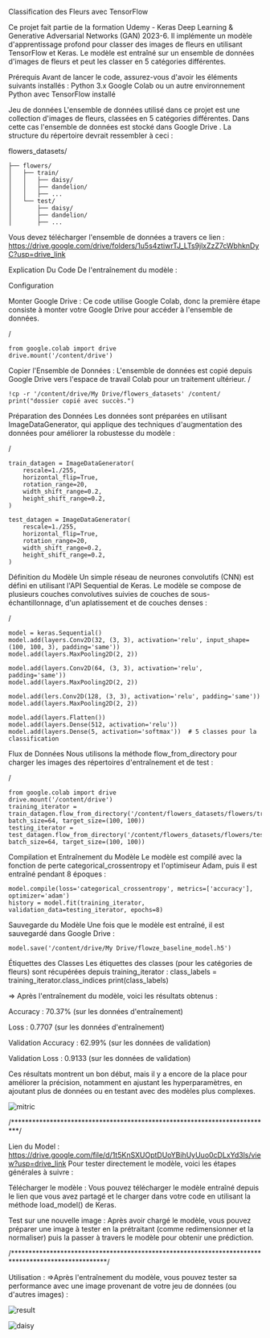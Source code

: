 Classification des Fleurs avec TensorFlow

Ce projet fait partie de la formation Udemy - Keras Deep Learning & Generative Adversarial Networks (GAN) 2023-6. Il implémente un modèle d'apprentissage profond pour classer des images de fleurs en utilisant TensorFlow et Keras. Le modèle est entraîné sur un ensemble de données d'images de fleurs et peut les classer en 5 catégories différentes.

Prérequis
Avant de lancer le code, assurez-vous d'avoir les éléments suivants installés :
Python 3.x
Google Colab ou un autre environnement Python avec TensorFlow installé


Jeu de données
L'ensemble de données utilisé dans ce projet est une collection d'images de fleurs, classées en 5 catégories différentes. Dans cette cas l'ensemble de données est stocké dans Google Drive . La structure du répertoire devrait ressembler à ceci :


flowers_datasets/

    ├── flowers/
    │   ├── train/
    │   │   ├── daisy/
    │   │   ├── dandelion/
    │   │   ├── ...
    │   └── test/
    │       ├── daisy/
    │       ├── dandelion/
    │       ├── ...
    
Vous devez  télécharger l'ensemble de données a travers ce lien : https://drive.google.com/drive/folders/1u5s4ztiwrTJ_LTs9jlxZzZ7cWbhknDyC?usp=drive_link


Explication Du Code De l'entraînement du modèle :

Configuration

Monter Google Drive : Ce code utilise Google Colab, donc la première étape consiste à monter votre Google Drive pour accéder à l'ensemble de données.


/

    from google.colab import drive
    drive.mount('/content/drive')

Copier l'Ensemble de Données : L'ensemble de données est copié depuis Google Drive vers l'espace de travail Colab pour un traitement ultérieur.
/

    !cp -r '/content/drive/My Drive/flowers_datasets' /content/
    print("dossier copié avec succès.")


Préparation des Données
Les données sont préparées en utilisant ImageDataGenerator, qui applique des techniques d'augmentation des données pour améliorer la robustesse du modèle :

/

    train_datagen = ImageDataGenerator(
        rescale=1./255,
        horizontal_flip=True,
        rotation_range=20,
        width_shift_range=0.2,
        height_shift_range=0.2,
    )
    
    test_datagen = ImageDataGenerator(
        rescale=1./255,
        horizontal_flip=True,
        rotation_range=20,
        width_shift_range=0.2,
        height_shift_range=0.2,
    )
Définition du Modèle
Un simple réseau de neurones convolutifs (CNN) est défini en utilisant l'API Sequential de Keras. Le modèle se compose de plusieurs couches convolutives suivies de couches de sous-échantillonnage, d'un aplatissement et de couches denses :

/

    model = keras.Sequential()
    model.add(layers.Conv2D(32, (3, 3), activation='relu', input_shape=(100, 100, 3), padding='same'))
    model.add(layers.MaxPooling2D(2, 2))
    
    model.add(layers.Conv2D(64, (3, 3), activation='relu', padding='same'))
    model.add(layers.MaxPooling2D(2, 2))
    
    model.add(lers.Conv2D(128, (3, 3), activation='relu', padding='same'))
    model.add(layers.MaxPooling2D(2, 2))
    
    model.add(layers.Flatten())
    model.add(layers.Dense(512, activation='relu'))
    model.add(layers.Dense(5, activation='softmax'))  # 5 classes pour la classification 

Flux de Données
Nous utilisons la méthode flow_from_directory pour charger les images des répertoires d'entraînement et de test :

/

    from google.colab import drive
    drive.mount('/content/drive')
    training_iterator = train_datagen.flow_from_directory('/content/flowers_datasets/flowers/train', batch_size=64, target_size=(100, 100))
    testing_iterator = test_datagen.flow_from_directory('/content/flowers_datasets/flowers/test', batch_size=64, target_size=(100, 100))
Compilation et Entraînement du Modèle
Le modèle est compilé avec la fonction de perte categorical_crossentropy et l'optimiseur Adam, puis il est entraîné pendant 8 époques :
    
    
    model.compile(loss='categorical_crossentropy', metrics=['accuracy'], optimizer='adam')
    history = model.fit(training_iterator, validation_data=testing_iterator, epochs=8)
Sauvegarde du Modèle
Une fois que le modèle est entraîné, il est sauvegardé dans Google Drive :
    
    
    model.save('/content/drive/My Drive/flowze_baseline_model.h5')
Étiquettes des Classes
Les étiquettes des classes (pour les catégories de fleurs) sont récupérées depuis training_iterator :
    class_labels = training_iterator.class_indices
    print(class_labels)
    


=> Après l'entraînement du modèle, voici les résultats obtenus :


Accuracy : 70.37% (sur les données d'entraînement)

Loss : 0.7707 (sur les données d'entraînement)

Validation Accuracy : 62.99% (sur les données de validation)

Validation Loss : 0.9133 (sur les données de validation)

Ces résultats montrent un bon début, mais il y a encore de la place pour améliorer la précision, notamment en ajustant les hyperparamètres, en ajoutant plus de données ou en testant avec des modèles plus complexes.

![mitric](https://github.com/user-attachments/assets/12a9f710-ddd2-421a-b13b-255bccdaa703)


/**************************************************************************/

Lien du Model : https://drive.google.com/file/d/1t5KnSXUOptDUoYBihUyUuo0cDLxYd3ls/view?usp=drive_link
Pour tester directement le modèle, voici les étapes générales à suivre :

Télécharger le modèle : Vous pouvez télécharger le modèle entraîné depuis le lien que vous avez partagé et le charger dans votre code en utilisant la méthode load_model() de Keras.

Test sur une nouvelle image : Après avoir chargé le modèle, vous pouvez préparer une image à tester en la prétraitant (comme redimensionner et la normaliser) puis la passer à travers le modèle pour obtenir une prédiction.

/***************************************************************************************************/


Utilisation :
=>Après l'entraînement du modèle, vous pouvez tester sa performance avec une image provenant de votre jeu de données (ou d'autres images) : 

![result](https://github.com/user-attachments/assets/1111576b-c15f-405c-8db3-5c077c45c57c)

![daisy](https://github.com/user-attachments/assets/2cce4a72-bcb6-4114-b50d-7f072d61faf9)

